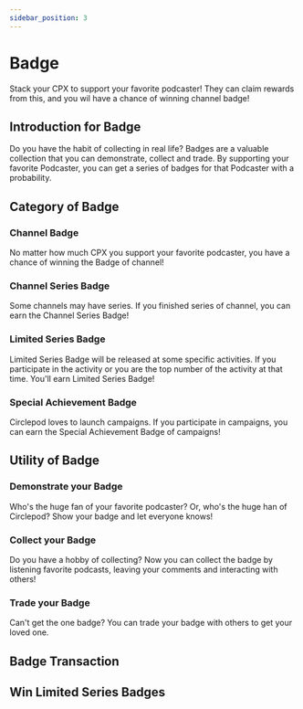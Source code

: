 ```yaml
---
sidebar_position: 3
---
```


# Badge

Stack your CPX to support your favorite podcaster! They can claim rewards from this, and you wil have a chance of winning channel badge!

## Introduction for Badge

Do you have the habit of collecting in real life? Badges are a valuable collection that you can demonstrate, collect and trade. By supporting your favorite Podcaster, you can get a series of badges for that Podcaster with a probability.

## Category of Badge

### Channel Badge

No matter how much CPX you support your favorite podcaster, you have a chance of winning the Badge of channel!

### Channel Series Badge

Some channels may have series. If you finished series of channel, you can earn the Channel Series Badge!

### Limited Series Badge

Limited Series Badge will be released at some specific activities. If you participate in the activity or you are the top number of the activity at that time. You'll earn Limited Series Badge!

### Special Achievement Badge

Circlepod loves to launch campaigns. If you participate in campaigns, you can earn the Special Achievement Badge of campaigns!

## Utility of Badge

### Demonstrate your Badge

Who's the huge fan of your favorite podcaster? Or, who's the huge han of Circlepod? Show your badge and let everyone knows!

### Collect your Badge

Do you have a hobby of collecting? Now you can collect the badge by listening favorite podcasts, leaving your comments and interacting with others!

### Trade your Badge

Can't get the one badge? You can trade your badge with others to get your loved one.

## Badge Transaction

## Win Limited Series Badges